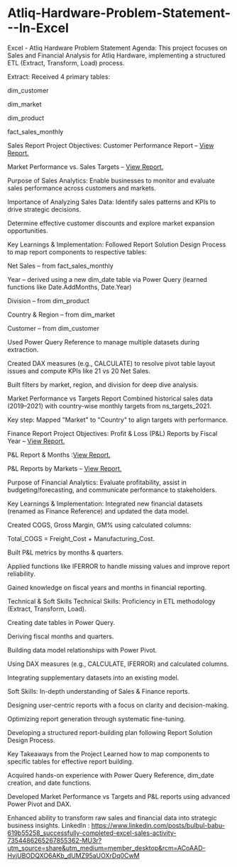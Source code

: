 # Atliq-Hardware-Problem-Statement---In-Excel
Excel - Atliq Hardware Problem Statement
Agenda:
This project focuses on Sales and Financial Analysis for Atliq Hardware, implementing a structured ETL (Extract, Transform, Load) process.

Extract: Received 4 primary tables:

dim_customer

dim_market

dim_product

fact_sales_monthly

Sales Report
Project Objectives:
Customer Performance Report – [View Report.](https://github.com/bb1608/Atliq-Hardware-Problem-Statement---In-Excel/blob/main/Customer%20Performance%20Report.pdf)

Market Performance vs. Sales Targets – [View Report.](https://github.com/bb1608/Atliq-Hardware-Problem-Statement---In-Excel/blob/main/Markel%20Performance%20vs%20Target%20report.pdf)

Purpose of Sales Analytics:
Enable businesses to monitor and evaluate sales performance across customers and markets.

Importance of Analyzing Sales Data:
Identify sales patterns and KPIs to drive strategic decisions.

Determine effective customer discounts and explore market expansion opportunities.

Key Learnings & Implementation:
Followed Report Solution Design Process to map report components to respective tables:

Net Sales – from fact_sales_monthly

Year – derived using a new dim_date table via Power Query (learned functions like Date.AddMonths, Date.Year)

Division – from dim_product

Country & Region – from dim_market

Customer – from dim_customer

Used Power Query Reference to manage multiple datasets during extraction.

Created DAX measures (e.g., CALCULATE) to resolve pivot table layout issues and compute KPIs like 21 vs 20 Net Sales.

Built filters by market, region, and division for deep dive analysis.

Market Performance vs Targets Report
Combined historical sales data (2019–2021) with country-wise monthly targets from ns_targets_2021.

Key step: Mapped "Market" to "Country" to align targets with performance.

Finance Report
Project Objectives:
Profit & Loss (P&L) Reports by Fiscal Year – [View Report.](https://github.com/bb1608/Atliq-Hardware-Problem-Statement---In-Excel/blob/main/Profit%20%26%20Loss%20Statement%20by%20Fiscal%20Year.pdf)

P&L Report & Months :[View Report.](https://github.com/bb1608/Atliq-Hardware-Problem-Statement---In-Excel/blob/main/Profit%20%26%20Loss%20Statement%20by%20Month.pdf)

P&L Reports by Markets – [View Report.](https://github.com/bb1608/Atliq-Hardware-Problem-Statement---In-Excel/blob/main/Profit%20%26%20Loss%20Statement%20by%20Market.pdf)

Purpose of Financial Analytics:
Evaluate profitability, assist in budgeting/forecasting, and communicate performance to stakeholders.

Key Learnings & Implementation:
Integrated new financial datasets (renamed as Finance Reference) and updated the data model.

Created COGS, Gross Margin, GM% using calculated columns:

Total_COGS = Freight_Cost + Manufacturing_Cost.

Built P&L metrics by months & quarters.

Applied functions like IFERROR to handle missing values and improve report reliability.

Gained knowledge on fiscal years and months in financial reporting.

Technical & Soft Skills
Technical Skills:
Proficiency in ETL methodology (Extract, Transform, Load).

Creating date tables in Power Query.

Deriving fiscal months and quarters.

Building data model relationships with Power Pivot.

Using DAX measures (e.g., CALCULATE, IFERROR) and calculated columns.

Integrating supplementary datasets into an existing model.

Soft Skills:
In-depth understanding of Sales & Finance reports.

Designing user-centric reports with a focus on clarity and decision-making.

Optimizing report generation through systematic fine-tuning.

Developing a structured report-building plan following Report Solution Design Process.

Key Takeaways from the Project
Learned how to map components to specific tables for effective report building.

Acquired hands-on experience with Power Query Reference, dim_date creation, and date functions.

Developed Market Performance vs Targets and P&L reports using advanced Power Pivot and DAX.

Enhanced ability to transform raw sales and financial data into strategic business insights.
Linkedln : https://www.linkedin.com/posts/bulbul-babu-619b55258_successfully-completed-excel-sales-activity-7354486265267855362-MU3r?utm_source=share&utm_medium=member_desktop&rcm=ACoAAD-HvjUBODQXO6AKb_dUMZ95aUOXrDq0CwM
